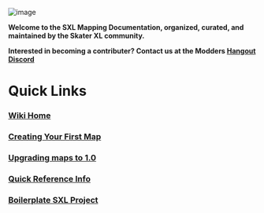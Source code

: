 ![image](https://user-images.githubusercontent.com/65366947/88027403-0b5da300-caec-11ea-8c39-168958d4a245.png)

**Welcome to the SXL Mapping Documentation, organized, curated, and maintained by the Skater XL community.**

**Interested in becoming a contributer? Contact us at the Modders [Hangout Discord](https://discord.gg/X27YBv5)**

# Quick Links

### [Wiki Home](https://github.com/SqueegeeDino/skaterxl-mapping-wiki/wiki)

### [Creating Your First Map](https://github.com/SqueegeeDino/skaterxl-mapping-wiki/wiki/Creating-Your-First-Map)

### [Upgrading maps to 1.0](https://github.com/SqueegeeDino/skaterxl-mapping-wiki/wiki/Upgrading-to-1.0)

### [Quick Reference Info](https://github.com/SqueegeeDino/skaterxl-mapping-wiki/wiki/Quick-Reference-Information)

### [Boilerplate SXL Project](https://github.com/SkaterXLModding/skater-xl-unity-boilerplate)
